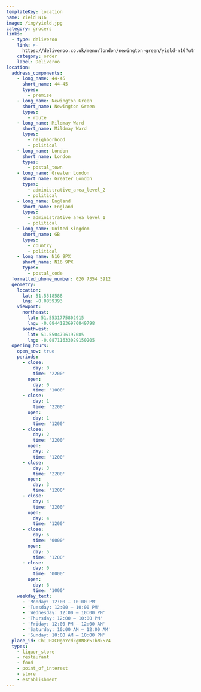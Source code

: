 ```yaml
---
templateKey: location
name: Yield N16
image: /img/yield.jpg
category: grocers
links:
  - type: deliveroo
    link: >-
      https://deliveroo.co.uk/menu/london/newington-green/yield-n16?utm_medium=affiliate&utm_source=google_maps_link
    category: order
    label: Deliveroo
location:
  address_components:
    - long_name: 44-45
      short_name: 44-45
      types:
        - premise
    - long_name: Newington Green
      short_name: Newington Green
      types:
        - route
    - long_name: Mildmay Ward
      short_name: Mildmay Ward
      types:
        - neighborhood
        - political
    - long_name: London
      short_name: London
      types:
        - postal_town
    - long_name: Greater London
      short_name: Greater London
      types:
        - administrative_area_level_2
        - political
    - long_name: England
      short_name: England
      types:
        - administrative_area_level_1
        - political
    - long_name: United Kingdom
      short_name: GB
      types:
        - country
        - political
    - long_name: N16 9PX
      short_name: N16 9PX
      types:
        - postal_code
  formatted_phone_number: 020 7354 5912
  geometry:
    location:
      lat: 51.5518588
      lng: -0.0859393
    viewport:
      northeast:
        lat: 51.5531775802915
        lng: -0.08441836970849798
      southwest:
        lat: 51.5504796197085
        lng: -0.08711633029150205
  opening_hours:
    open_now: true
    periods:
      - close:
          day: 0
          time: '2200'
        open:
          day: 0
          time: '1000'
      - close:
          day: 1
          time: '2200'
        open:
          day: 1
          time: '1200'
      - close:
          day: 2
          time: '2200'
        open:
          day: 2
          time: '1200'
      - close:
          day: 3
          time: '2200'
        open:
          day: 3
          time: '1200'
      - close:
          day: 4
          time: '2200'
        open:
          day: 4
          time: '1200'
      - close:
          day: 6
          time: '0000'
        open:
          day: 5
          time: '1200'
      - close:
          day: 0
          time: '0000'
        open:
          day: 6
          time: '1000'
    weekday_text:
      - 'Monday: 12:00 – 10:00 PM'
      - 'Tuesday: 12:00 – 10:00 PM'
      - 'Wednesday: 12:00 – 10:00 PM'
      - 'Thursday: 12:00 – 10:00 PM'
      - 'Friday: 12:00 PM – 12:00 AM'
      - 'Saturday: 10:00 AM – 12:00 AM'
      - 'Sunday: 10:00 AM – 10:00 PM'
  place_id: ChIJHXC0goYcdkgRN8r5TbNk574
  types:
    - liquor_store
    - restaurant
    - food
    - point_of_interest
    - store
    - establishment
---
```

